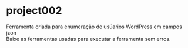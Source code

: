 # project002
Ferramenta criada para enumeração de usúarios WordPress em campos json<br>
Baixe as ferramentas usadas para executar a ferramenta sem erros.
